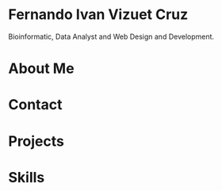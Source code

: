 # Fernando Ivan Vizuet Cruz

Bioinformatic, Data Analyst and Web Design and Development.
# About Me

# Contact

# Projects

# Skills